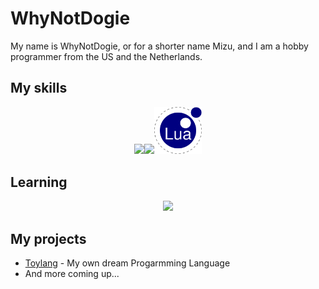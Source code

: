 # WhyNotDogie

My name is WhyNotDogie, or for a shorter name Mizu, and I am a hobby programmer from the US and the Netherlands.

## My skills

<div align="center">
  <img src="https://rustacean.net/assets/cuddlyferris.png" width="15%"><img src="https://upload.wikimedia.org/wikipedia/commons/thumb/9/99/Unofficial_JavaScript_logo_2.svg/2048px-Unofficial_JavaScript_logo_2.svg.png" width="15%"><img src="https://raw.githubusercontent.com/WhyNotDogie/media/main/E35BEE21-9623-492D-AEB3-1C3A09354813.png" width="15%">
</div>

## Learning
<div align="center">
  <img src="https://logospng.org/download/java/logo-java-1024.png" width="15%">
</div>

## My projects
* [Toylang](https://github.com/toy-lang) - My own dream Progarmming Language
* And more coming up...
